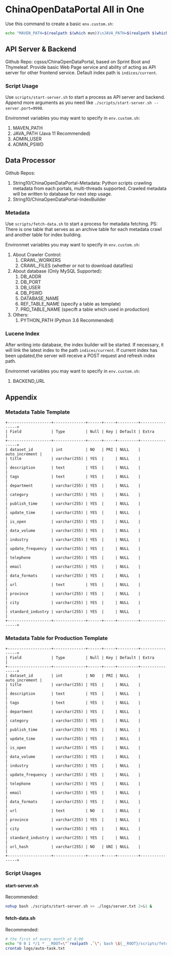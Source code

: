 # ChinaOpenDataPortal All in One

Use this command to create a basic `env.custom.sh`:

```bash
echo "MAVEN_PATH=$(realpath $(which mvn))\nJAVA_PATH=$(realpath $(which java))" >> ./scripts/env.custom.sh
```

## API Server & Backend

Github Repo: cqsss/ChinaOpenDataPortal, based on Sprint Boot and Thymeleaf.
Provide basic Web Page service and ability of acting as API server for other frontend service.
Default index path is `indices/current`.

### Script Usage

Use `scripts/start-server.sh` to start a process as API server and backend.
Append more arguments as you need like `./scripts/start-server.sh --server.port=9998`.

Environmet variables you may want to specify in `env.custom.sh`:

1. MAVEN_PATH
1. JAVA_PATH (Java 11 Recommended)
1. ADMIN_USER
1. ADMIN_PSWD

## Data Processor

Github Repos:

1. String10/ChinaOpenDataPortal-Metadata:
   Python scripts crawling metadata from each portals, multi-threads supported.
   Crawled metadata will be written to database for next step usage.
2. String10/ChinaOpenDataPortal-IndexBuilder

### Metadata

Use `scripts/fetch-data.sh` to start a process for metadata fetching.
PS: There is one table that serves as an archive table for each metadata crawl and another table for index building.

Environmet variables you may want to specify in `env.custom.sh`:

1. About Crawler Control:
   1. CRAWL_WORKERS
   1. CRAWL_FILES (whether or not to download datafiles)
1. About database (Only MySQL Supported):
   1. DB_ADDR
   1. DB_PORT
   1. DB_USER
   1. DB_PSWD
   1. DATABASE_NAME
   1. REF_TABLE_NAME (specify a table as template)
   1. PRD_TABLE_NAME (specift a table which used in production)
1. Others:
   1. PYTHON_PATH (Python 3.6 Recommended)

### Lucene Index

After writing into database, the index builder will be started.
If necessary, it will link the latest index to the path `indices/current`.
If current index has been updated,the server will receive a POST request and refresh index path.

Environmet variables you may want to specify in `env.custom.sh`:

1. BACKEND_URL

## Appendix

### Metadata Table Template

```
+-------------------+--------------+------+-----+---------+----------------+
| Field             | Type         | Null | Key | Default | Extra          |
+-------------------+--------------+------+-----+---------+----------------+
| dataset_id        | int          | NO   | PRI | NULL    | auto_increment |
| title             | varchar(255) | YES  |     | NULL    |                |
| description       | text         | YES  |     | NULL    |                |
| tags              | text         | YES  |     | NULL    |                |
| department        | varchar(255) | YES  |     | NULL    |                |
| category          | varchar(255) | YES  |     | NULL    |                |
| publish_time      | varchar(255) | YES  |     | NULL    |                |
| update_time       | varchar(255) | YES  |     | NULL    |                |
| is_open           | varchar(255) | YES  |     | NULL    |                |
| data_volume       | varchar(255) | YES  |     | NULL    |                |
| industry          | varchar(255) | YES  |     | NULL    |                |
| update_frequency  | varchar(255) | YES  |     | NULL    |                |
| telephone         | varchar(255) | YES  |     | NULL    |                |
| email             | varchar(255) | YES  |     | NULL    |                |
| data_formats      | varchar(255) | YES  |     | NULL    |                |
| url               | text         | YES  |     | NULL    |                |
| province          | varchar(255) | YES  |     | NULL    |                |
| city              | varchar(255) | YES  |     | NULL    |                |
| standard_industry | varchar(255) | YES  |     | NULL    |                |
+-------------------+--------------+------+-----+---------+----------------+
```

### Metadata Table for Production Template

```
+-------------------+--------------+------+-----+---------+----------------+
| Field             | Type         | Null | Key | Default | Extra          |
+-------------------+--------------+------+-----+---------+----------------+
| dataset_id        | int          | NO   | PRI | NULL    | auto_increment |
| title             | varchar(255) | YES  |     | NULL    |                |
| description       | text         | YES  |     | NULL    |                |
| tags              | text         | YES  |     | NULL    |                |
| department        | varchar(255) | YES  |     | NULL    |                |
| category          | varchar(255) | YES  |     | NULL    |                |
| publish_time      | varchar(255) | YES  |     | NULL    |                |
| update_time       | varchar(255) | YES  |     | NULL    |                |
| is_open           | varchar(255) | YES  |     | NULL    |                |
| data_volume       | varchar(255) | YES  |     | NULL    |                |
| industry          | varchar(255) | YES  |     | NULL    |                |
| update_frequency  | varchar(255) | YES  |     | NULL    |                |
| telephone         | varchar(255) | YES  |     | NULL    |                |
| email             | varchar(255) | YES  |     | NULL    |                |
| data_formats      | varchar(255) | YES  |     | NULL    |                |
| url               | text         | NO   |     | NULL    |                |
| province          | varchar(255) | YES  |     | NULL    |                |
| city              | varchar(255) | YES  |     | NULL    |                |
| standard_industry | varchar(255) | YES  |     | NULL    |                |
| url_hash          | varchar(255) | NO   | UNI | NULL    |                |
+-------------------+--------------+------+-----+---------+----------------+
```

### Script Usages

#### start-server.sh

Recommended:

```bash
nohup bash ./scripts/start-server.sh >> ./logs/server.txt 2>&1 &
```

#### fetch-data.sh

Recommended:

```bash
# the first of every month at 0:00
echo "0 0 1 */1 * __ROOT=\"`realpath .`\"; bash \${__ROOT}/scripts/fetch-data.sh > \"\${__ROOT}/logs/fd-\`date --i\`.txt\" 2>&1" >> logs/auto-task.txt
crontab logs/auto-task.txt
```
